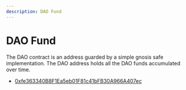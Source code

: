 ```yaml
---
description: DAO Fund
---
```


# DAO Fund

The DAO contract is an address guarded by a simple gnosis safe implementation. The DAO address holds all the DAO funds accumulated over time.

* [0xfe363340B8F1Ea5eb01F81c41bFB30A966A407ec](https://bscscan.com/address/0xfe363340B8F1Ea5eb01F81c41bFB30A966A407ec)
